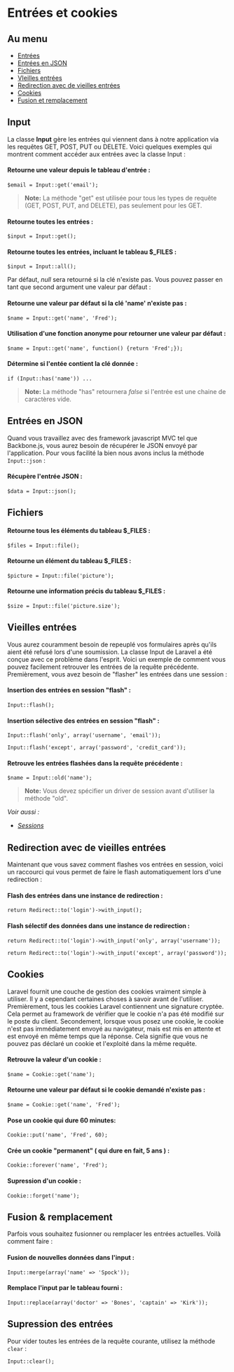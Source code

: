 # Entrées et cookies

## Au menu

- [Entrées](#input)
- [Entrées en JSON](#json)
- [Fichiers](#files)
- [VIeilles entrées](#old-input)
- [Redirection avec de vieilles entrées](#redirecting-with-old-input)
- [Cookies](#cookies)
- [Fusion et remplacement](#merge)

<a name="input"></a>
## Input

La classe **Input** gère les entrées qui viennent dans à notre application via les requêtes GET, POST, PUT ou DELETE. Voici quelques exemples qui montrent comment accéder aux entrées avec la classe Input :

#### Retourne une valeur depuis le tableau d'entrée :

	$email = Input::get('email');

> **Note:** La méthode "get" est utilisée pour tous les types de requête (GET, POST, PUT, and DELETE), pas seulement pour les GET.

#### Retourne toutes les entrées :

	$input = Input::get();

#### Retourne toutes les entrées, incluant le tableau $_FILES :

	$input = Input::all();

Par défaut, *null* sera retourné si la clé n'existe pas. Vous pouvez passer en tant que second argument une valeur par défaut :

#### Retourne une valeur par défaut si la clé 'name' n'existe pas :

	$name = Input::get('name', 'Fred');

#### Utilisation d'une fonction anonyme pour retourner une valeur par défaut :

	$name = Input::get('name', function() {return 'Fred';});

#### Détermine si l'entée contient la clé donnée :

	if (Input::has('name')) ...

> **Note:** La méthode "has" retournera *false* si l'entrée est une chaine de caractères vide.

<a name="json"></a>
## Entrées en JSON

Quand vous travaillez avec des framework javascript MVC tel que Backbone.js, vous aurez besoin de récupérer le JSON envoyé par l'application. Pour vous facilité la bien nous avons inclus la méthode `Input::json` :

#### Récupère l'entrée JSON :

	$data = Input::json();

<a name="files"></a>
## Fichiers

#### Retourne tous les éléments du tableau $_FILES :

	$files = Input::file();

#### Retourne un élément du tableau $_FILES :

	$picture = Input::file('picture');

#### Retourne une information précis du tableau $_FILES :

	$size = Input::file('picture.size');

<a name="old-input"></a>
## Vieilles entrées

Vous aurez couramment besoin de repeuplé vos formulaires après qu'ils aient été refusé lors d'une soumission. La classe Input de Laravel a été conçue avec ce problème dans l'esprit. Voici un exemple de comment vous pouvez facilement retrouver les entrées de la requête précédente. Premièrement, vous avez besoin de "flasher" les entrées dans une session :

#### Insertion des entrées en session "flash" :

	Input::flash();

#### Insertion sélective des entrées en session "flash" :

	Input::flash('only', array('username', 'email'));

	Input::flash('except', array('password', 'credit_card'));

#### Retrouve les entrées flashées dans la requête précédente :

	$name = Input::old('name');

> **Note:** Vous devez spécifier un driver de session avant d'utiliser la méthode "old".

*Voir aussi :*

- *[Sessions](/guides/doc/v3/session/config)*

<a name="redirecting-with-old-input"></a>
## Redirection avec de vieilles entrées

Maintenant que vous savez comment flashes vos entrées en session, voici un raccourci qui vous permet de faire le flash automatiquement lors d'une redirection :

#### Flash des entrées dans une instance de redirection :

	return Redirect::to('login')->with_input();

#### Flash sélectif des données dans une instance de redirection :

	return Redirect::to('login')->with_input('only', array('username'));

	return Redirect::to('login')->with_input('except', array('password'));

<a name="cookies"></a>
## Cookies

Laravel fournit une couche de gestion des cookies vraiment simple à utiliser. Il y a cependant certaines choses à savoir avant de l'utiliser. Premièrement, tous les cookies Laravel contiennent une signature cryptée. Cela permet au framework de vérifier que le cookie n'a pas été modifié sur le poste du client. Secondement, lorsque vous posez une cookie, le cookie n'est pas immédiatement envoyé au navigateur, mais est mis en attente et est envoyé en même temps que la réponse. Cela signifie que vous ne pouvez pas déclaré un cookie et l'exploité dans la même requête.

#### Retrouve la valeur d'un cookie :

	$name = Cookie::get('name');

#### Retourne une valeur par défaut si le cookie demandé n'existe pas :

	$name = Cookie::get('name', 'Fred');

#### Pose un cookie qui dure 60 minutes:

	Cookie::put('name', 'Fred', 60);

#### Crée un cookie "permanent" ( qui dure en fait, 5 ans ) :

	Cookie::forever('name', 'Fred');

#### Supression d'un cookie :

	Cookie::forget('name');

<a name="merge"></a>
## Fusion & remplacement

Parfois vous souhaitez fusionner ou remplacer les entrées actuelles. Voilà comment faire :

#### Fusion de nouvelles données dans l'input :

	Input::merge(array('name' => 'Spock'));

#### Remplace l'input par le tableau fourni :

	Input::replace(array('doctor' => 'Bones', 'captain' => 'Kirk'));

## Supression des entrées

Pour vider toutes les entrées de la requête courante, utilisez la méthode `clear` :

	Input::clear();